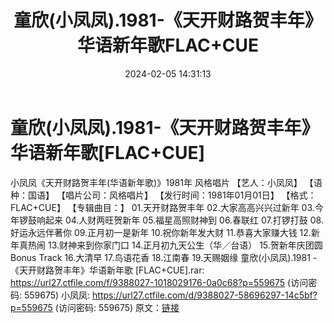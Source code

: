 ﻿---
title: 童欣(小凤凤).1981-《天开财路贺丰年》华语新年歌FLAC+CUE
date: 2024-02-05 14:31:13
categories: WAV车载音乐、镜像
tags: 华语中文
---
# 童欣(小凤凤).1981-《天开财路贺丰年》华语新年歌[FLAC+CUE]

小凤凤《天开财路贺丰年(华语新年歌)》1981年 风格唱片
【艺人：小凤凤】
【语种：国语】
【唱片公司：风格唱片】
【发行时间：1981年01月01日】
【格式：FLAC+CUE】
【专辑曲目：】
01.天开财路贺丰年
02.大家高高兴兴过新年
03.今年锣鼓响起来
04.人财两旺贺新年
05.福星高照财神到
06.春联红
07.打锣打鼓
08.好运永远伴著你
09.正月初一是新年
10.祝你新年发大财
11.恭喜大家赚大钱
12.新年真热闹
13.财神来到你家门口
14.正月初九天公生（华／台语）
15.贺新年庆团圆
Bonus Track
16.大清早
17.鸟语花香
18.江南春
19.天赐姻缘
童欣(小凤凤).1981 -《天开财路贺丰年》华语新年歌 [FLAC+CUE].rar: https://url27.ctfile.com/f/9388027-1018029176-0a0c68?p=559675
(访问密码: 559675)
小凤凤: https://url27.ctfile.com/d/9388027-58696297-14c5bf?p=559675
(访问密码: 559675)
原文：[链接](https://blog.sina.com.cn/s/blog_1647c7e76010314e3.html)